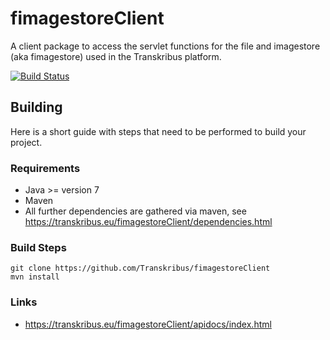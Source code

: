 # fimagestoreClient
A client package to access the servlet functions for the file and imagestore (aka fimagestore) used in the Transkribus platform.

[![Build Status](http://dbis-halvar.uibk.ac.at/jenkins/buildStatus/icon?job=fimagestoreClient)](http://dbis-halvar.uibk.ac.at/jenkins/job/fimagestoreClient)

## Building
Here is a short guide with steps that need to be performed
to build your project.

### Requirements
- Java >= version 7
- Maven
- All further dependencies are gathered via maven, see https://transkribus.eu/fimagestoreClient/dependencies.html

### Build Steps
```
git clone https://github.com/Transkribus/fimagestoreClient
mvn install
```

### Links
- https://transkribus.eu/fimagestoreClient/apidocs/index.html
